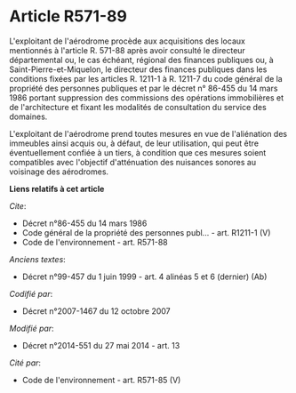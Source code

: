 # Article R571-89

L'exploitant de l'aérodrome procède aux acquisitions des locaux mentionnés à l'article R. 571-88 après avoir consulté le
directeur départemental ou, le cas échéant, régional des finances publiques ou, à Saint-Pierre-et-Miquelon, le directeur des
finances publiques dans les conditions fixées par les articles R. 1211-1 à R. 1211-7 du code général de la propriété des
personnes publiques et par le décret n° 86-455 du 14 mars 1986 portant suppression des commissions des opérations
immobilières et de l'architecture et fixant les modalités de consultation du service des domaines. 

L'exploitant de l'aérodrome prend toutes mesures en vue de l'aliénation des immeubles ainsi acquis ou, à défaut, de leur
utilisation, qui peut être éventuellement confiée à un tiers, à condition que ces mesures soient compatibles avec l'objectif
d'atténuation des nuisances sonores au voisinage des aérodromes.

**Liens relatifs à cet article**

_Cite_:

  - Décret n°86-455 du 14 mars 1986
  - Code général de la propriété des personnes publ... - art. R1211-1 (V)
  - Code de l'environnement - art. R571-88

_Anciens textes_:

  - Décret n°99-457 du 1 juin 1999 - art. 4 alinéas 5 et 6 (dernier) (Ab)

_Codifié par_:

  - Décret n°2007-1467 du 12 octobre 2007

_Modifié par_:

  - Décret n°2014-551 du 27 mai 2014 - art. 13

_Cité par_:

  - Code de l'environnement - art. R571-85 (V)

